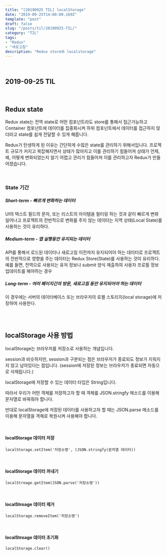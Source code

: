 ```yaml
---
title: "[20190925 TIL] localStorage"
date: "2019-09-25T14:00:00.169Z"
template: "post"
draft: false
slug: "/posts/til/20190925-TIL/"
category: "TIL"
tags:
- "Redux"
- "새로고침"
description: "Redux store와 localstorage"
---
```


<br>

## 2019-09-25 TIL

<br>

## Redux state

Redux state는 전역 state로 어떤 컴포넌트라도 store를 통해서 접근가능하고 Container 컴포넌트에 데이터를 집중화시켜 하위 컴포넌트에서 데이터를 접근하지 않더라고 state를 쉽게 전달할 수 있게 해줍니다.

Redux가 탄생하게 된 이유는 간단하게 수많은 state를 관리하기 위해서입니다.
프로젝트 규모가 커지고 복잡해지면서 상태가 많아지고 이를 관리하기 힘들어져 상태가 언제, 왜, 어떻게 변화되었는지 알기 어렵고 관리가 힘들어져 이를 관리하고자 Redux가 만들어졌습니다.

<br>

### State 기간

##### Short-term - 빠르게 변화하는 데이터

 UI의 텍스트 필드의 문자, 또는 리스트의 아이템을 필터링 하는 것과 같이 빠르게 변화 일어나고 프로젝트의 전반적으로 변화를 주지 않는 데이터는 지역 상태(Local State)를 사용하는 것이 유리하다.

##### Medium-term - 앱 실행동안 유지되는 데이터

API를 통해서 로드된 데이터나 새로고침 이전까지 유지되어야 하는 데이터로 프로젝트의 전반적으로 영향을 주는 데이터는 Redux Store(State)를 사용하는 것이 유리하다.
예를 들면, 전역으로 사용되는 유저 정보나 submit 양식 제출하여 사용자 프로필 정보 업데이트를 해야하는 경우

##### Long-term - 여러 페이지간의 방문, 새로고침 동안 유지되어야 하는 데이터

이 경우에는 서버의 데이터베이스 또는 브라우저의 로켈 스토리지(local storage)에 저장하여 사용한다.

<br>
<br>

## localStorage 사용 방법

localStorage는 브라우저를 저장소로 사용하는 개념입니다.

session과 비슷하지만, session과 구분되는 점은 브라우저가 종료되도 정보가 지워지지 않고 남아있다는 점입니다.
(session에 저장된 정보는 브라우저가 종료되면 자동으로 삭제됩니다.)

localStorage에 저장할 수 있는 데이터 타입은 String입니다.

따라서 우리가 어떤 객체를 저장하고자 할 때 객체를 JSON.stringfy 메소드를 이용해 문자열로 바꿔줘야 합니다.

반대로 localStorage에 저장된 데이터를 사용하고자 할 때는 JSON.parse 메소드를 이용해 문자열을 객체로 복원시켜 사용해야 합니다.

<br>

#### localStorage 데이터 저장

`localStorage.setItem('저장소명', (JSON.stringfy(문자열 데이터))`

<br>

#### localStorage 데이터 꺼내기

`localStroage.getItem(JSON.parse('저장소명'))`

<br>

#### localStroage 데이터 제거

`localStorage.removeItem('저장소명')`

<br>

#### localStroage 데이터 초기화

`localStorage.clear()`
